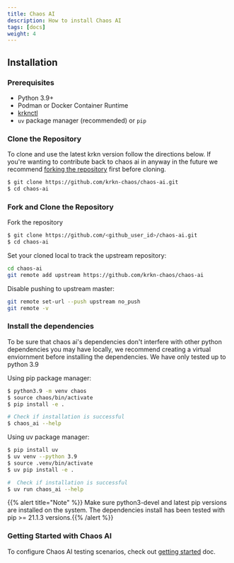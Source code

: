 ```yaml
---
title: Chaos AI
description: How to install Chaos AI
tags: [docs]
weight: 4
---
```



## Installation

### Prerequisites

- Python 3.9+
- Podman or Docker Container Runtime
- [krknctl](/docs/installation/krknctl.md)
- `uv` package manager (recommended) or `pip`

### Clone the Repository

To clone and use the latest krkn version follow the directions below. If you're wanting to contribute back to chaos ai in anyway in the future we recommend [forking the repository](#fork-and-clone-the-repository) first before cloning. 

```bash
$ git clone https://github.com/krkn-chaos/chaos-ai.git
$ cd chaos-ai 
```

### Fork and Clone the Repository
Fork the repository 
```bash
$ git clone https://github.com/<github_user_id>/chaos-ai.git
$ cd chaos-ai 
```

Set your cloned local to track the upstream repository:
```bash
cd chaos-ai
git remote add upstream https://github.com/krkn-chaos/chaos-ai
```

Disable pushing to upstream master:

```bash
git remote set-url --push upstream no_push
git remote -v
```


### Install the dependencies

To be sure that chaos ai's dependencies don't interfere with other python dependencies you may have locally, we recommend creating a virtual enviornment before installing the dependencies. We have only tested up to python 3.9

Using pip package manager:

```bash
$ python3.9 -m venv chaos
$ source chaos/bin/activate
$ pip install -e .

# Check if installation is successful
$ chaos_ai --help
```

Using uv package manager:
```bash
$ pip install uv
$ uv venv --python 3.9
$ source .venv/bin/activate
$ uv pip install -e .

#  Check if installation is successful
$ uv run chaos_ai --help
```

{{% alert title="Note" %}} Make sure python3-devel and latest pip versions are installed on the system. The dependencies install has been tested with pip >= 21.1.3 versions.{{% /alert %}}

### Getting Started with Chaos AI

To configure Chaos AI testing scenarios, check out [getting started](../chaos_ai/getting-started-chaos-ai.md) doc.

